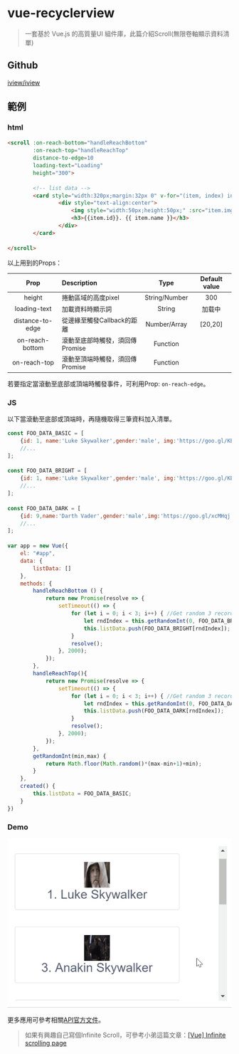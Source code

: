 # vue-recyclerview

> 一套基於 Vue.js 的高質量UI 組件庫，此篇介紹Scroll(無限卷軸顯示資料清單)

## Github

[iview/iview](https://github.com/iview/iview)


## 範例

### html

```html
<scroll :on-reach-bottom="handleReachBottom" 
        :on-reach-top="handleReachTop" 
        distance-to-edge=10
        loading-text="Loading"
        height="300">

        <!-- list data -->
        <card style="width:320px;margin:32px 0" v-for="(item, index) in listData" :key="item.id">
                <div style="text-align:center">
                    <img style="width:50px;height:50px;" :src="item.img">
                    <h3>{{item.id}}. {{ item.name }}</h3>
                </div>
        </card>

</scroll>
```

以上用到的Props：

| Prop | Description | Type | Default value |
|:------:|:----------|:----:|:-------------:|
| height | 捲動區域的高度pixel | String/Number | 300 |
| loading-text | 加載資料時顯示詞 | String | 加载中 |
| distance-to-edge | 從邊緣至觸發Callback的距離 | Number/Array | [20,20] |
| on-reach-bottom | 滾動至底部時觸發，須回傳Promise | Function |  |
| on-reach-top | 滾動至頂端時觸發，須回傳Promise | Function |  |

若要指定當滾動至底部或頂端時觸發事件，可利用Prop: `on-reach-edge`。


### JS

以下當滾動至底部或頂端時，再隨機取得三筆資料加入清單。

```javascript
const FOO_DATA_BASIC = [
    {id: 1, name:'Luke Skywalker',gender:'male', img:'https://goo.gl/KEUxHN'},
    //...
];

const FOO_DATA_BRIGHT = [
    {id: 1, name:'Luke Skywalker',gender:'male', img:'https://goo.gl/KEUxHN'},
    //...
];

const FOO_DATA_DARK = [
    {id: 9,name:'Darth Vader',gender:'male',img:'https://goo.gl/xcMHqj'},
    //...
];

var app = new Vue({
    el: "#app",
    data: {
        listData: []
    },
    methods: {
        handleReachBottom () {
            return new Promise(resolve => {
                setTimeout(() => {
                    for (let i = 0; i < 3; i++) { //Get random 3 records
                        let rndIndex = this.getRandomInt(0, FOO_DATA_BRIGHT.length-1)
                        this.listData.push(FOO_DATA_BRIGHT[rndIndex]);
                    }
                    resolve();
                }, 2000);
            });
        },
        handleReachTop(){
            return new Promise(resolve => {
                setTimeout(() => {
                    for (let i = 0; i < 3; i++) { //Get random 3 records
                        let rndIndex = this.getRandomInt(0, FOO_DATA_DARK.length-1)
                        this.listData.push(FOO_DATA_DARK[rndIndex]);
                    }
                    resolve();
                }, 2000);
            });
        },
        getRandomInt(min,max) {
            return Math.floor(Math.random()*(max-min+1)+min);
        }
    },
    created() {
        this.listData = FOO_DATA_BASIC;
    }
})
```

### Demo

![](assets/demo.gif)

更多應用可參考相關[API官方文件](https://www.iviewui.com/components/scroll#API)。


> 如果有興趣自己寫個Infinite Scroll，可參考小弟這篇文章：[[Vue] Infinite scrolling page](http://karatejb.blogspot.com/2018/02/vue-infinite-scrolling-page.html)





